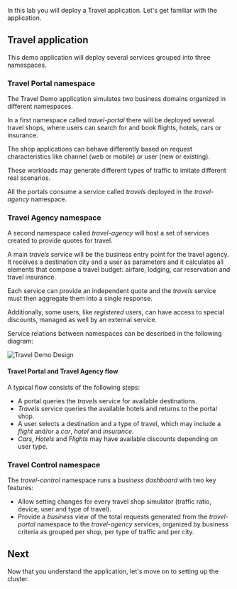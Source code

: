 In this lab you will deploy a Travel application. Let's get familiar with the application.

## Travel application

This demo application will deploy several services grouped into three namespaces.

### Travel Portal namespace

The Travel Demo application simulates two business domains organized in different namespaces.

In a first namespace called *travel-portal* there will be deployed several travel shops, where users can search for and book flights, hotels, cars or insurance.

The shop applications can behave differently based on request characteristics like channel (web or mobile) or user (new or existing).

These workloads may generate different types of traffic to imitate different real scenarios.

All the portals consume a service called _travels_ deployed in the *travel-agency* namespace.

### Travel Agency namespace

A second namespace called *travel-agency* will host a set of services created to provide quotes for travel.

A main _travels_ service will be the business entry point for the travel agency. It receives a destination city and a user as parameters and it calculates all elements that compose a travel budget: airfare, lodging, car reservation and travel insurance.

Each service can provide an independent quote and the _travels_ service must then aggregate them into a single response.

Additionally, some users, like _registered_ users, can have access to special discounts, managed as well by an external service.

Service relations between namespaces can be described in the following diagram:

![Travel Demo Design](https://kiali.io/images/tutorial/02-02-travels-demo-design.png "Travel Demo Design")

#### Travel Portal and Travel Agency flow

A typical flow consists of the following steps:

- A portal queries the _travels_ service for available destinations.
- _Travels_ service queries the available hotels and returns to the portal shop.
- A user selects a destination and a type of travel, which may include a _flight_ and/or a _car_, _hotel_ and _insurance_.
- _Cars_, _Hotels_ and _Flights_ may have available discounts depending on user type.

### Travel Control namespace

The *travel-control* namespace runs a *business dashboard* with two key features:

* Allow setting changes for every travel shop simulator (traffic ratio, device, user and type of travel).
* Provide a *business* view of the total requests generated from the *travel-portal* namespace to the *travel-agency* services, organized by business criteria as grouped per shop, per type of traffic and per city.


## Next

Now that you understand the application, let's move on to setting up the cluster.
